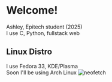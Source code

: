 # Welcome!
Ashley, Epitech student (2025)</br>
I use C, Python, fullstack web</br>

## Linux Distro
I use Fedora 33, KDE/Plasma</br>
Soon I'll be using Arch Linux
![neofetch](https://user-images.githubusercontent.com/71530209/119833557-7ee7f200-beff-11eb-843f-afcb7dd02696.png)
